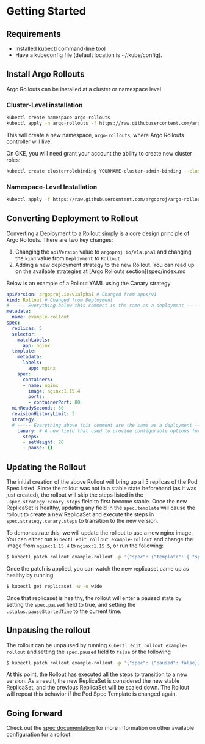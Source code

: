 # Getting Started

## Requirements
- Installed kubectl command-line tool
- Have a kubeconfig file (default location is ~/.kube/config).

## Install Argo Rollouts
Argo Rollouts can be installed at a cluster or namespace level. 

### Cluster-Level installation

```bash
kubectl create namespace argo-rollouts
kubectl apply -n argo-rollouts -f https://raw.githubusercontent.com/argoproj/argo-rollouts/release-v0.4/manifests/install.yaml
```

This will create a new namespace, `argo-rollouts`, where Argo Rollouts controller will live.

On GKE, you will need grant your account the ability to create new cluster roles:
    
```bash
kubectl create clusterrolebinding YOURNAME-cluster-admin-binding --clusterrole=cluster-admin --user=YOUREMAIL@gmail.com
```

### Namespace-Level Installation
```bash
kubectl apply -f https://raw.githubusercontent.com/argoproj/argo-rollouts/release-v0.4/manifests/namespace-install.yaml
```

## Converting Deployment to Rollout
Converting a Deployment to a Rollout simply is a core design principle of Argo Rollouts. There are two key changes:

1. Changing the `apiVersion` value to `argoproj.io/v1alpha1` and changing the `kind` value from `Deployment` to `Rollout`
1. Adding a new deployment strategy to the new Rollout. You can read up on the available strategies at [Argo Rollouts section](spec/index.md

Below is an example of a Rollout YAML using the Canary strategy.

```yaml
apiVersion: argoproj.io/v1alpha1 # Changed from apps/v1
kind: Rollout # Changed from Deployment
# ----- Everything below this comment is the same as a deployment -----
metadata:
  name: example-rollout
spec:
  replicas: 5
  selector:
    matchLabels:
      app: nginx
  template:
    metadata:
      labels:
        app: nginx
    spec:
      containers:
      - name: nginx
        image: nginx:1.15.4
        ports:
        - containerPort: 80
  minReadySeconds: 30
  revisionHistoryLimit: 3
  strategy:
  # ----- Everything above this comment are the same as a deployment -----
    canary: # A new field that used to provide configurable options for a Canary strategy
      steps:
      - setWeight: 20
      - pause: {}
```

## Updating the Rollout
The initial creation of the above Rollout will bring up all 5 replicas of the Pod Spec listed. Since the rollout was not in a stable state beforehand (as it was just created), the rollout will skip the steps listed in the `.spec.strategy.canary.steps` field to first become stable. Once the new ReplicaSet is healthy, updating any field in the `spec.template` will cause the rollout to create a new ReplicaSet and execute the steps in `spec.strategy.canary.steps` to transition to the new version.

To demonastrate this, we will update the rollout to use a new nginx image. You can either run `kubectl edit rollout example-rollout` and change the image from `nginx:1.15.4` to `nginx:1.15.5`, or run the following:

```bash
$ kubectl patch rollout example-rollout -p '{"spec": {"template": { "spec": { "containers": [{"name": "ngnix","image": "nginx:1.15.5"}]}}}}'
```

Once the patch is applied, you can watch the new replicaset came up as healthy by running 
```bash 
$ kubectl get replicaset -w -o wide
```
Once that replicaset is healthy, the rollout will enter a paused state by setting the `spec.paused` field to true, and setting the `.status.pauseStartedTime` to the current time.

## Unpausing the rollout
The rollout can be unpaused by running `kubectl edit rollout example-rollout` and setting the `spec.paused` field to `false` or the following
```bash
$ kubectl patch rollout example-rollout -p '{"spec": {"paused": false}}'
```

At this point, the Rollout has executed all the steps to transition to a new version. As a result, the new ReplicaSet is considered the new stable ReplicaSet, and the previous ReplicaSet will be scaled down. The Rollout will repeat this behavior if the Pod Spec Template is changed again.

## Going forward
Check out the [spec documentation](/spec) for more information on other available configuration for a rollout.

